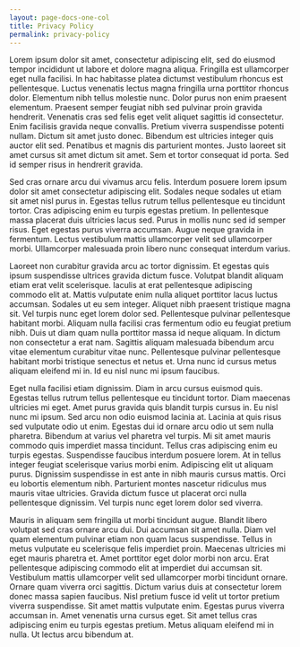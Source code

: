 ```yaml
---
layout: page-docs-one-col
title: Privacy Policy
permalink: privacy-policy
---
```

Lorem ipsum dolor sit amet, consectetur adipiscing elit, sed do eiusmod tempor incididunt ut labore et dolore magna aliqua. Fringilla est ullamcorper eget nulla facilisi. In hac habitasse platea dictumst vestibulum rhoncus est pellentesque. Luctus venenatis lectus magna fringilla urna porttitor rhoncus dolor. Elementum nibh tellus molestie nunc. Dolor purus non enim praesent elementum. Praesent semper feugiat nibh sed pulvinar proin gravida hendrerit. Venenatis cras sed felis eget velit aliquet sagittis id consectetur. Enim facilisis gravida neque convallis. Pretium viverra suspendisse potenti nullam. Dictum sit amet justo donec. Bibendum est ultricies integer quis auctor elit sed. Penatibus et magnis dis parturient montes. Justo laoreet sit amet cursus sit amet dictum sit amet. Sem et tortor consequat id porta. Sed id semper risus in hendrerit gravida.

Sed cras ornare arcu dui vivamus arcu felis. Interdum posuere lorem ipsum dolor sit amet consectetur adipiscing elit. Sodales neque sodales ut etiam sit amet nisl purus in. Egestas tellus rutrum tellus pellentesque eu tincidunt tortor. Cras adipiscing enim eu turpis egestas pretium. In pellentesque massa placerat duis ultricies lacus sed. Purus in mollis nunc sed id semper risus. Eget egestas purus viverra accumsan. Augue neque gravida in fermentum. Lectus vestibulum mattis ullamcorper velit sed ullamcorper morbi. Ullamcorper malesuada proin libero nunc consequat interdum varius.

Laoreet non curabitur gravida arcu ac tortor dignissim. Et egestas quis ipsum suspendisse ultrices gravida dictum fusce. Volutpat blandit aliquam etiam erat velit scelerisque. Iaculis at erat pellentesque adipiscing commodo elit at. Mattis vulputate enim nulla aliquet porttitor lacus luctus accumsan. Sodales ut eu sem integer. Aliquet nibh praesent tristique magna sit. Vel turpis nunc eget lorem dolor sed. Pellentesque pulvinar pellentesque habitant morbi. Aliquam nulla facilisi cras fermentum odio eu feugiat pretium nibh. Duis ut diam quam nulla porttitor massa id neque aliquam. In dictum non consectetur a erat nam. Sagittis aliquam malesuada bibendum arcu vitae elementum curabitur vitae nunc. Pellentesque pulvinar pellentesque habitant morbi tristique senectus et netus et. Urna nunc id cursus metus aliquam eleifend mi in. Id eu nisl nunc mi ipsum faucibus.

Eget nulla facilisi etiam dignissim. Diam in arcu cursus euismod quis. Egestas tellus rutrum tellus pellentesque eu tincidunt tortor. Diam maecenas ultricies mi eget. Amet purus gravida quis blandit turpis cursus in. Eu nisl nunc mi ipsum. Sed arcu non odio euismod lacinia at. Lacinia at quis risus sed vulputate odio ut enim. Egestas dui id ornare arcu odio ut sem nulla pharetra. Bibendum at varius vel pharetra vel turpis. Mi sit amet mauris commodo quis imperdiet massa tincidunt. Tellus cras adipiscing enim eu turpis egestas. Suspendisse faucibus interdum posuere lorem. At in tellus integer feugiat scelerisque varius morbi enim. Adipiscing elit ut aliquam purus. Dignissim suspendisse in est ante in nibh mauris cursus mattis. Orci eu lobortis elementum nibh. Parturient montes nascetur ridiculus mus mauris vitae ultricies. Gravida dictum fusce ut placerat orci nulla pellentesque dignissim. Vel turpis nunc eget lorem dolor sed viverra.

Mauris in aliquam sem fringilla ut morbi tincidunt augue. Blandit libero volutpat sed cras ornare arcu dui. Dui accumsan sit amet nulla. Diam vel quam elementum pulvinar etiam non quam lacus suspendisse. Tellus in metus vulputate eu scelerisque felis imperdiet proin. Maecenas ultricies mi eget mauris pharetra et. Amet porttitor eget dolor morbi non arcu. Erat pellentesque adipiscing commodo elit at imperdiet dui accumsan sit. Vestibulum mattis ullamcorper velit sed ullamcorper morbi tincidunt ornare. Ornare quam viverra orci sagittis. Dictum varius duis at consectetur lorem donec massa sapien faucibus. Nisl pretium fusce id velit ut tortor pretium viverra suspendisse. Sit amet mattis vulputate enim. Egestas purus viverra accumsan in. Amet venenatis urna cursus eget. Sit amet tellus cras adipiscing enim eu turpis egestas pretium. Metus aliquam eleifend mi in nulla. Ut lectus arcu bibendum at.
